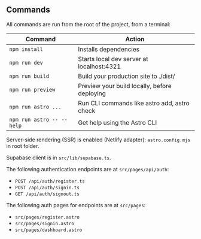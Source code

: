 ## Commands
All commands are run from the root of the project, from a terminal:

| Command	| Action |
 ------------- | ------------- 
| `npm install`	| Installs dependencies |
| `npm run dev`	| Starts local dev server at localhost:4321 |
| `npm run build`	| Build your production site to ./dist/ |
| `npm run preview`	| Preview your build locally, before deploying | 
| `npm run astro ...`	| Run CLI commands like astro add, astro check |
| `npm run astro -- --help` |	Get help using the Astro CLI |

Server-side rendering (SSR) is enabled (Netlify adapter): `astro.config.mjs` in root folder.

Supabase client is in `src/lib/supabase.ts`.

The following authentication endpoints are at `src/pages/api/auth`:

- `POST /api/auth/register.ts`
- `POST /api/auth/signin.ts`
- `GET /api/auth/signout.ts`

The following auth pages for endpoints are at `src/pages`:
- `src/pages/register.astro`
- `src/pages/signin.astro`
- `src/pages/dashboard.astro`
